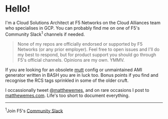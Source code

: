 <!-- markdownlint-disable no-trailing-punctuation -->
# Hello!
<!-- markdownlint-enable no-trailing-punctuation -->

<!-- markdownlint-disable no-inline-html -->
I'm a Cloud Solutions Architect at F5 Networks on the Cloud Alliances team who specialises in GCP. You can probably find me on one of F5's Community Slack<sup>1</sup> channels if needed.
<!-- markdownlint-enable no-inline-html -->

> None of my repos are officially endorsed or supported by F5 Networks (or any prior employer). Feel free to open issues and I'll do my best to respond, but for product support you should go through F5's official channels. Opinions are my own. YMMV.

If you are looking for an obsolete [mutt](http://www.mutt.org/) config or unmaintained AMI generator written in BASH you are in luck too. Bonus points if you find and recognise the RCS tags sprinkled in some of the older cruft.

I occassionally tweet [@matthewemes](https://twitter.com/matthewemes), and on rare occasions I post to [matthewemes.com](https://matthewemes.com/). Life's too short to document everything.

---

<!-- markdownlint-disable no-inline-html -->
<sup>1</sup>Join F5's [Community Slack](https://f5cloudsolutions.herokuapp.com/)
<!-- markdownlint-enable no-inline-html -->
